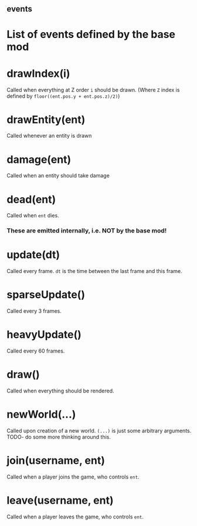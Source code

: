 

## events
List of events defined by the base mod
==========================================================




# drawIndex(i)
Called when everything at Z order `i` should be drawn.
(Where `Z` index is defined by `floor((ent.pos.y + ent.pos.z)/2)`)


# drawEntity(ent)
Called whenever an entity is drawn


# damage(ent)
Called when an entity should take damage


# dead(ent)
Called when `ent` dies.


















### These are emitted internally, i.e. NOT by the base mod!


# update(dt)
Called every frame.
`dt` is the time between the last frame and this frame.


# sparseUpdate()
Called every 3 frames.


# heavyUpdate()
Called every 60 frames.


# draw()
Called when everything should be rendered.


# newWorld(...)
Called upon creation of a new world.
`(...)` is just some arbitrary arguments.
TODO- do some more thinking around this.



# join(username, ent)
Called when a player joins the game, who controls  `ent`.


# leave(username, ent)
Called when a player leaves the game, who controls `ent`.

